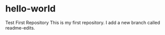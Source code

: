 # hello-world
Test First Repository
This is my first repository. I add a new branch called readme-edits.
